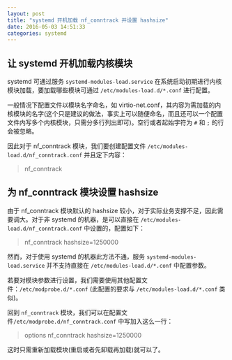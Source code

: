 ```yaml
---
layout: post
title: "systemd 开机加载 nf_conntrack 并设置 hashsize"
date: 2016-05-03 14:51:33
categories: systemd
---
```


## 让 systemd 开机加载内核模块

systemd 可通过服务 `systemd-modules-load.service` 在系统启动初期进行内核模块加载，要加载哪些模块可通过 `/etc/modules-load.d/*.conf` 进行配置。

一般情况下配置文件以模块名字命名，如 virtio-net.conf，其内容为需加载的内核模块的名字(这个只是建议的做法，事实上可以随便命名，而且还可以一个配置文件内写多个内核模块，只需分多行列出即可)。空行或者起始字符为 `#` 和 `;` 的行会被忽略。

因此对于 nf_conntrack 模块，我们要创建配置文件 `/etc/modules-load.d/nf_conntrack.conf` 并且定下内容：

> nf_conntrack

## 为 nf_conntrack 模块设置 hashsize

由于 nf_conntrack 模块默认的 hashsize 较小，对于实际业务支撑不足，因此需要调大。对于非 systemd 的机器，是可以直接在 `/etc/modules-load.d/nf_conntrack.conf` 中设置的，配置如下：

> nf_conntrack hashsize=1250000

然而，对于使用 systemd 的机器此方法不通，服务 `systemd-modules-load.service` 并不支持直接在 `/etc/modules-load.d/*.conf` 中配置参数。

若要对模块参数进行设置，我们需要使用其他配置文件：`/etc/modprobe.d/*.conf` (此配置的要求与 `/etc/modules-load.d/*.conf` 类似)。

回到 `nf_conntrack` 模块，我们可以在配置文件`/etc/modprobe.d/nf_conntrack.conf` 中写加入这么一行：

> options nf_conntrack hashsize=1250000

这时只需重新加载模块(重启或者先卸载再加载)就可以了。
